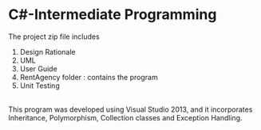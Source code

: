 # C#-Intermediate Programming

<p>The project zip file includes
<ol>
<li>
    Design Rationale
    </li>
    <li>
    UML</li>
    <li>
    User Guide</li>
    <li>
     RentAgency folder : contains the program</li>
    <li>Unit Testing
</li>
</ol>
<br>
This program was developed using Visual Studio 2013, and it incorporates Inheritance, Polymorphism, Collection classes
and Exception Handling.
</p>
